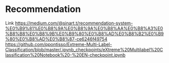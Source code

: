 # Recommendation
Link
https://medium.com/@sinart.t/recommendation-system-%E0%B9%81%E0%B8%9A%E0%B8%9A%E0%B8%AA%E0%B8%A3%E0%B8%B8%E0%B8%9B%E0%B9%80%E0%B8%AD%E0%B8%B2%E0%B9%80%E0%B8%AD%E0%B8%87-ce6246f49754
https://github.com/ppontisso/Extreme-Multi-Label-Classification/blob/master/.ipynb_checkpoints/eXtreme%20Multilabel%20Classification%20Notebook%20-%20EN-checkpoint.ipynb

